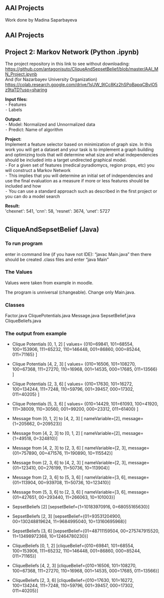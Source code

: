 ## AAI Projects  
Work done by Madina Saparbayeva  

## AAI Projects   

## Project 2: Markov Network (Python .ipynb)
The project repository in this link to see without downloading:   
https://github.com/antagonisuto/CliqueAndSepsetBelief/blob/master/AAI_MN_Project.ipynb      
And (for Nazarbayev University Organization)      
https://colab.research.google.com/drive/1sUW_9lCc8Kz2hSPqBapqCBvIO5z9taTD?usp=sharing      
      
**Input files:**     
	⁃	Features        
	⁃	Labels         
      
**Output:**      
	⁃	Model: Normalized and Unnormalized data         
	⁃	Predict: Name of algorithm        

**Project:**      
Implement a feature selector based on minimization of graph size. In this work you will get a dataset and your task is to implement a graph building and optimizing tools that will determine what size and what independencies should be included into a target undirected graphical model.      
	⁃	For a given set of features (medical pyradiomycs, region props, etc) you will construct a Markov Network      
	⁃	This implies that you will determine an initial set of independencies and use the final evaluation as a measure if more or less features should be included and how      
	⁃	You can use a standard approach such as described in the first project or you can do a model search      

**Result:**      
'chexnet': 541, 'cnn': 58, 'resnet': 3674, 'unet': 5727      
      
#
#

## CliqueAndSepsetBelief (Java)
### To run program 
enter in command line (if you have not IDE): 
	“javac Main.java”
then there should be created .class files and enter
	“java Main”


### The Values
Values were taken from example in moodle. 

The program is unniversal (changeable). 
Change only Main.java.


### Classes
Factor.java
CliquePotentials.java
Message.java
SepsetBelief.java
CliqueBeliefs.java

### The output from example

  - Clique Potentials [0, 1, 2] [ values= {010=69841, 101=68554, 100=153906, 111=65232, 110=146448, 001=86860, 000=85244, 011=71165} ]
  - Clique Potentials [4, 2, 3] [ values= {010=16506, 101=108270, 100=67368, 111=27270, 110=16968, 001=14535, 000=17685, 011=13566} ]
  - Clique Potentials [2, 3, 6] [ values= {010=17630, 101=16272, 100=134244, 111=7248, 110=59796, 001=39457, 000=17302, 011=40205} ]
  - Clique Potentials [5, 3, 6] [ values= {010=14429, 101=61093, 100=41920, 111=38009, 110=30560, 001=99200, 000=23312, 011=61400} ]


  - Message from [0, 1, 2] to [4, 2, 3] [ nameVariable=[2], message={1=205662, 0=209523}]
  - Message from [4, 2, 3] to [0, 1, 2] [ nameVariable=[2], message={1=49518, 0=324810}]
  - Message from [4, 2, 3] to [2, 3, 6] [ nameVariable=[2, 3], message={01=757890, 00=471576, 11=190890, 10=115542}]
  - Message from [2, 3, 6] to [4, 2, 3] [ nameVariable=[2, 3], message={01=123410, 00=276199, 11=50736, 10=113904}]
  - Message from [2, 3, 6] to [5, 3, 6] [ nameVariable=[3, 6], message={01=113904, 00=939708, 11=50736, 10=123410}]
  - Message from [5, 3, 6] to [2, 3, 6] [ nameVariable=[3, 6], message={01=427651, 00=293440, 11=266063, 10=101003}]


  - SepsetBeliefs [2] [sepsetBelief={1=10183970916, 0=68055165630}] 
  - SepsetBeliefs [2, 3] [sepsetBelief={01=93531204900, 00=130248819624, 11=9684995040, 10=13160695968}]
  - SepsetBeliefs [3, 6] [sepsetBelief={01=48711159504, 00=275747915520, 11=13498972368, 10=12464780230}]


  - CliqueBeliefs [0, 1, 2] [cliqueBelief={010=69841, 101=68554, 100=153906, 111=65232, 110=146448, 001=86860, 000=85244, 011=71165}]
  - CliqueBeliefs [4, 2, 3] [cliqueBelief={010=16506, 101=108270, 100=67368, 111=27270, 110=16968, 001=14535, 000=17685, 011=13566}]
  - CliqueBeliefs [2, 3, 6] [cliqueBelief={010=17630, 101=16272, 100=134244, 111=7248, 110=59796, 001=39457, 000=17302, 011=40205}]
